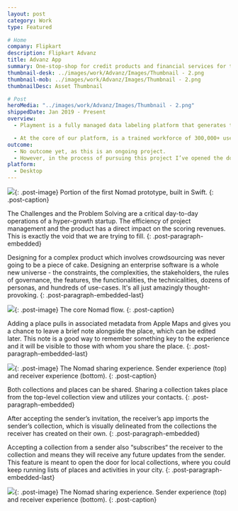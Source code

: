 ```yaml
---
layout: post
category: Work
type: Featured

# Home
company: Flipkart
description: Flipkart Advanz
title: Advanz App
summary: One-stop-shop for credit products and financial services for the aspirers and the next billion.
thumbnail-desk: ../images/work/Advanz/Images/Thumbnail - 2.png
thumbnail-mob: ../images/work/Advanz/Images/Thumbnail - 2.png
thumbnailDesc: Asset Thumbnail

# Post
heroMedia: "../images/work/Advanz/Images/Thumbnail - 2.png"
shippedDate: Jan 2019 - Present
overview:
  - Playment is a fully managed data labeling platform that generates training data for computer vision models at scale using crowdsourcing. The motto is to empower companies in the Autonomous Vehicle, Drones, Mapping, and similar spaces with high precision annotation services. We are a young company backed by Y-Combinator and SAIF Partners; we have helped the likes of Nio, Didi Chuxing..

  - At the core of our platform, is a trained workforce of 300,000+ users (Players/Annotators) managed by their human intelligence experts who build annotation tasks on the training data and deliver results with assured quality.
outcome:
  - No outcome yet, as this is an ongoing project.
  - However, in the process of pursuing this project I’ve opened the door to the world of Swift and iOS development, so in that sense it’s already a great success.
platform:
  - Desktop
---
```


<img src="../images/work/Flipkart/Images/1-lqip.png" data-src="../images/work/Flipkart/Images/1.png" class="lazyload blur-up">{: .post-image}
Portion of the first Nomad prototype, built in Swift.
{: .post-caption}

The Challenges and the Problem Solving are a critical day-to-day operations of a hyper-growth startup. The efficiency of project management and the product has a direct impact on the scoring revenues. This is exactly the void that we are trying to fill.
{: .post-paragraph-embedded}

Designing for a complex product which involves crowdsourcing was never going to be a piece of cake. Designing an enterprise software is a whole new universe - the constraints, the complexities, the stakeholders, the rules of governance, the features, the functionalities, the technicalities, dozens of personas, and hundreds of use-cases. It's all just amazingly thought-provoking.
{: .post-paragraph-embedded-last}

<img src="https://i.imgur.com/aORhxz3.png" data-src="https://i.imgur.com/fcnYS4Q.jpg" class="lazyload blur-up">{: .post-image}
The core Nomad flow.
{: .post-caption}

Adding a place pulls in associated metadata from Apple Maps and gives you a chance to leave a brief note alongside the place, which can be edited later. This note is a good way to remember something key to the experience and it will be visible to those with whom you share the place.
{: .post-paragraph-embedded-last}

<img src="https://i.imgur.com/G9aXwBJ.png" data-src="https://i.imgur.com/G9aXwBJ.png" class="lazyload blur-up">{: .post-image}
The Nomad sharing experience. Sender experience (top) and receiver experience (bottom).
{: .post-caption}

Both collections and places can be shared. Sharing a collection takes place from the top-level collection view and utilizes your contacts.
{: .post-paragraph-embedded}

After accepting the sender’s invitation, the receiver’s app imports the sender’s collection, which is visually delineated from the collections the receiver has created on their own.
{: .post-paragraph-embedded}

Accepting a collection from a sender also “subscribes“ the receiver to the collection and means they will receive any future updates from the sender. This feature is meant to open the door for local collections, where you could keep running lists of places and activities in your city.
{: .post-paragraph-embedded-last}

<img src="https://i.imgur.com/rVMcvq6.png" data-src="https://i.imgur.com/BZSDQ5d.jpg" class="lazyload blur-up">{: .post-image}
The Nomad sharing experience. Sender experience (top) and receiver experience (bottom).
{: .post-caption}
